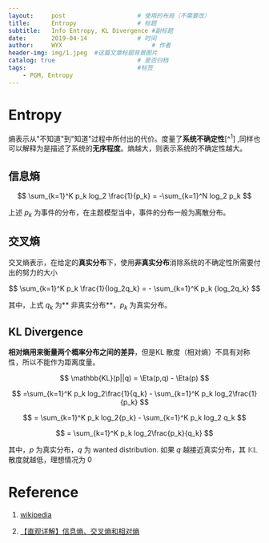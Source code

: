 ```yaml
---
layout:     post   				    # 使用的布局（不需要改）
title:      Entropy 				# 标题 
subtitle:   Info Entropy, KL Divergence #副标题
date:       2019-04-14 				# 时间
author:     WYX 						# 作者
header-img: img/1.jpeg	#这篇文章标题背景图片
catalog: true 						# 是否归档
tags:								#标签
    - PGM, Entropy
---
```


# Entropy 

熵表示从"不知道"到"知道"过程中所付出的代价。度量了**系统不确定性**[^<sup>1</sup>] ,同样也可以解释为是描述了系统的**无序程度**。熵越大，则表示系统的不确定性越大。



## 信息熵


$$
\sum_{k=1}^K p_k log_2 \frac{1}{p_k} = -\sum_{k=1}^N log_2 p_k
$$



上述 $p_k$ 为事件的分布，在主题模型当中，事件的分布一般为离散分布。

## 交叉熵



交叉熵表示，在给定的**真实分布**下，使用**非真实分布**消除系统的不确定性所需要付出的努力的大小


$$
\sum_{k=1}^K p_k \frac{1}{log_2q_k} = - \sum_{k=1}^K p_k {log_2q_k}
$$


其中，上式 $q_k$ 为** 非真实分布**，$p_k$ 为真实分布。

## KL Divergence



**相对熵用来衡量两个概率分布之间的差异**，但是KL 散度（相对熵）不具有对称性，所以不能作为距离度量。


$$
\mathbb{KL}(p||q) = \Eta(p,q) - \Eta(p)
$$

$$
=\sum_{k=1}^K p_k log_2\frac{1}{q_k} - \sum_{k=1}^K p_k log_2\frac{1}{p_k}
$$

$$
= \sum_{k=1}^K p_k log_2{p_k} - \sum_{k=1}^K p_k log_2 q_k
$$

$$
= \sum_{k=1}^K p_k log_2\frac{p_k}{q_k}
$$



其中，$p$ 为真实分布，$q$ 为 wanted distribution. 如果 $q$ 越接近真实分布，其 $\mathbb{KL}$ 散度就越低，理想情况为 0

# Reference

1. [wikipedia](<https://zh.wikipedia.org/wiki/%E7%86%B5_(%E4%BF%A1%E6%81%AF%E8%AE%BA)>)

2. [【直观详解】信息熵、交叉熵和相对熵](<https://charlesliuyx.github.io/2017/09/11/%E4%BB%80%E4%B9%88%E6%98%AF%E4%BF%A1%E6%81%AF%E7%86%B5%E3%80%81%E4%BA%A4%E5%8F%89%E7%86%B5%E5%92%8C%E7%9B%B8%E5%AF%B9%E7%86%B5/>)

